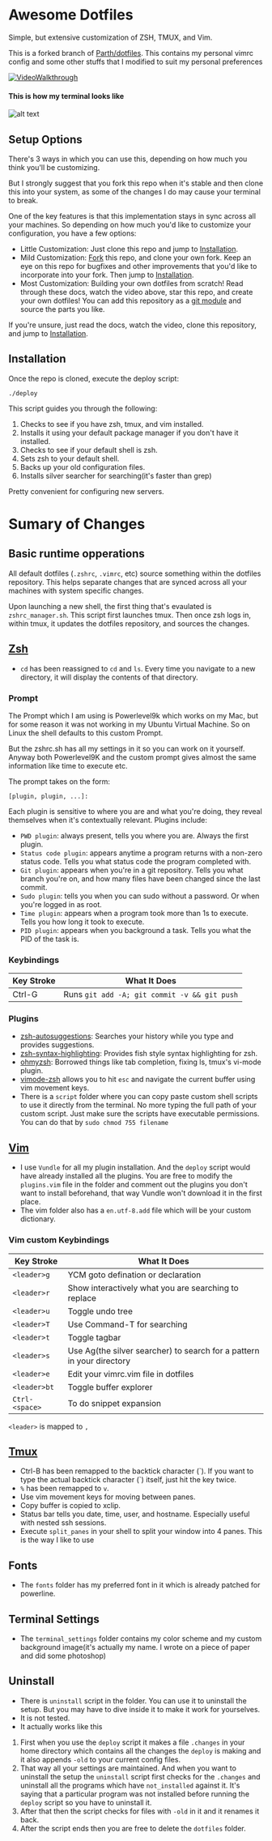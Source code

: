 # Awesome Dotfiles

Simple, but extensive customization of ZSH, TMUX, and Vim.

This is a forked branch of [Parth/dotfiles](https://github.com/Parth/dotfiles).
This contains my personal vimrc config and some other stuffs that I modified to suit my personal preferences

[![VideoWalkthrough](https://img.youtube.com/vi/UgDz_9i2nwc/0.jpg)](https://www.youtube.com/watch?v=UgDz_9i2nwc)

#### This is how my terminal looks like
![alt
text](https://github.com/justinethomas009/dotfiles/blob/master/terminal_settings/my_term_setup.png "This how my setup looks like")

## Setup Options

There's 3 ways in which you can use this, depending on how much you think you'll be customizing.

But I strongly suggest that you fork this repo when it's stable and then clone this into your system, as some of the changes I do may cause your terminal to break.

One of the key features is that this implementation stays in sync across all your machines.
So depending on how much you'd like to customize your configuration, you have a few options:

* Little Customization: Just clone this repo and jump to [Installation](#installation).
* Mild Customization: [Fork]() this repo, and clone your own fork.
Keep an eye on this repo for bugfixes and other improvements that you'd like to incorporate into your fork.
Then jump to [Installation](#installation).
* Most Customization: Building your own dotfiles from scratch!
Read through these docs, watch the video above, star this repo, and create your own dotfiles!
You can add this repository as a [git module](https://git-scm.com/book/en/v2/Git-Tools-Submodules) and source the parts you like.

If you're unsure, just read the docs, watch the video, clone this repository, and jump to [Installation](#installation).

## Installation

Once the repo is cloned, execute the deploy script:
```
./deploy
```

This script guides you through the following:

1. Checks to see if you have zsh, tmux, and vim installed.
2. Installs it using your default package manager if you don't have it installed.
3. Checks to see if your default shell is zsh.
4. Sets zsh to your default shell.
5. Backs up your old configuration files.
6. Installs silver searcher for searching(it's faster than grep)

Pretty convenient for configuring new servers.

# Sumary of Changes

## Basic runtime opperations

All default dotfiles (`.zshrc`, `.vimrc`, etc) source something within the dotfiles repository.
This helps separate changes that are synced across all your machines with system specific changes.

Upon launching a new shell, the first thing that's evaulated is `zshrc_manager.sh`. This script first launches tmux.
Then once zsh logs in, within tmux, it updates the dotfiles repository, and sources the changes.

## [Zsh](https://en.wikipedia.org/wiki/Z_shell)

* `cd` has been reassigned to `cd` and `ls`. Every time you navigate to a new directory, it will display the contents of that directory.

### Prompt

The Prompt which I am using is Powerlevel9k which works on my Mac, but for some reason it was not working in my Ubuntu Virtual Machine. So on Linux the shell defaults to this custom Prompt.

But the zshrc.sh has all my settings in it so you can work on it yourself. Anyway both Powerlevel9K and the custom prompt gives almost the same information like time to execute etc.

The prompt takes on the form:

```
[plugin, plugin, ...]:
```

Each plugin is sensitive to where you are and what you're doing, they reveal themselves when it's contextually relevant. Plugins include:

* `PWD plugin`: always present, tells you where you are. Always the first plugin.
* `Status code plugin`: appears anytime a program returns with a non-zero status code. Tells you what status code the program completed with.
* `Git plugin`: appears when you're in a git repository. Tells you what branch you're on, and how many files have been changed since the last commit.
* `Sudo plugin`: tells you when you can sudo without a password. Or when you're logged in as root.
* `Time plugin`: appears when a program took more than 1s to execute. Tells you how long it took to execute.
* `PID plugin`: appears when you background a task. Tells you what the PID of the task is.

### Keybindings
| Key Stroke | What It Does |
|------------|--------------|
| Ctrl-G     | Runs ``git add -A; git commit -v && git push`` |

### Plugins

* [zsh-autosuggestions](https://github.com/zsh-users/zsh-autosuggestions): Searches your history while you type and provides suggestions.
* [zsh-syntax-highlighting](https://github.com/zsh-users/zsh-syntax-highlighting/tree/ad522a091429ba180c930f84b2a023b40de4dbcc): Provides fish style syntax highlighting for zsh.
* [ohmyzsh](https://github.com/robbyrussell/oh-my-zsh/tree/291e96dcd034750fbe7473482508c08833b168e3): Borrowed things like tab completion, fixing ls, tmux's vi-mode plugin.
* [vimode-zsh](https://github.com/robbyrussell/oh-my-zsh/tree/master/plugins/vi-mode) allows you to hit `esc` and navigate the current buffer using vim movement keys.
* There is a `script` folder where you can copy paste custom shell scripts to
  use it directly from the terminal. No more typing the full path of your
  custom script. Just make sure the scripts have executable permissions. You
  can do that by `sudo chmod 755 filename`

## [Vim](https://en.wikipedia.org/wiki/Vim_(text_editor))

* I use `Vundle` for all my plugin installation. And the `deploy` script would
  have already installed all the plugins. You are free to modify the
  `plugins.vim` file in the folder and comment out the plugins you don't want to
  install beforehand, that way Vundle won't download it in the first place.
* The vim folder also has a `en.utf-8.add` file which will be your custom
  dictionary.

### Vim custom Keybindings
| Key Stroke | What It Does |
|------------|--------------|
| `<leader>g   `  | YCM goto defination or declaration |
| `<leader>r   `  | Show interactively what you are searching to replace |
| `<leader>u   `  | Toggle undo tree |
| `<leader>T   `  | Use Command-T for searching |
| `<leader>t   `  | Toggle tagbar |
| `<leader>s   `  | Use Ag(the silver searcher) to search for a pattern in your directory |
| `<leader>e   `  | Edit your vimrc.vim file in dotfiles |
| `<leader>bt  `   | Toggle buffer explorer |
| `Ctrl-<space>`   | To do snippet expansion  |

`<leader>` is mapped to `,`

## [Tmux](https://en.wikipedia.org/wiki/Tmux)

* Ctrl-B has been remapped to the backtick character (&#96;). If you want to type the actual backtick character (&#96;) itself, just hit the key twice.
* `%` has been remapped to `v`.
* Use vim movement keys for moving between panes.
* Copy buffer is copied to xclip.
* Status bar tells you date, time, user, and hostname. Especially useful with nested ssh sessions.
* Execute `split_panes` in your shell to split your window into 4 panes. This
  is the way I like to use

## Fonts

* The `fonts` folder has my preferred font in it which is already patched for
  powerline.

## Terminal Settings

* The `terminal_settings` folder contains my color scheme and my custom
  background image(it's actually my name. I wrote on a piece of paper and did
  some photoshop)

## Uninstall

* There is `uninstall` script in the folder. You can use it to uninstall the
  setup. But you may have to dive inside it to make it work for yourselves.
* It is not tested.
* It actually works like this
1. First when you use the `deploy`
  script it makes a file `.changes` in your home directory which contains all
  the changes the `deploy` is making and it also appends `-old` to your current config
  files.
2. That way all your settings are maintained. And when you want to
  uninstall the setup the `uninstall` script first checks for the `.changes`
  and uninstall all the programs which have `not_installed` against it.
  It's saying that a particular program was not installed before running
  the `deploy` script so you have to uninstall it.
3. After that then the script checks for files with `-old` in it and it
  renames it back.
4. After the script ends then you are free to delete the `dotfiles` folder.
